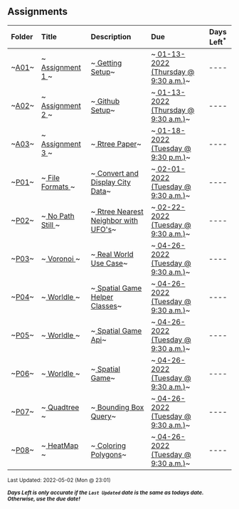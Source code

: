 ## Assignments

| Folder | Title | Description | Due | Days Left<sup>*</sup> |
|:------|:------|:------|:------|:-----:|
| ~<a href="https://github.com/rugbyprof/4553-Spatial-DS/tree/master/Assignments/A01">A01</a>~ | ~<a href="https://github.com/rugbyprof/4553-Spatial-DS/tree/master/Assignments/A01"> Assignment 1 </a>~ | ~<a href="https://github.com/rugbyprof/4553-Spatial-DS/tree/master/Assignments/A01"> Getting Setup</a>~ | ~<a href="https://github.com/rugbyprof/4553-Spatial-DS/tree/master/Assignments/A01"> 01-13-2022 (Thursday @ 9:30 a.m.)</a>~ | ---- |
| ~<a href="https://github.com/rugbyprof/4553-Spatial-DS/tree/master/Assignments/A02">A02</a>~ | ~<a href="https://github.com/rugbyprof/4553-Spatial-DS/tree/master/Assignments/A02"> Assignment 2 </a>~ | ~<a href="https://github.com/rugbyprof/4553-Spatial-DS/tree/master/Assignments/A02"> Github Setup</a>~ | ~<a href="https://github.com/rugbyprof/4553-Spatial-DS/tree/master/Assignments/A02"> 01-13-2022 (Thursday @ 9:30 a.m.)</a>~ | ---- |
| ~<a href="https://github.com/rugbyprof/4553-Spatial-DS/tree/master/Assignments/A03">A03</a>~ | ~<a href="https://github.com/rugbyprof/4553-Spatial-DS/tree/master/Assignments/A03"> Assignment 3 </a>~ | ~<a href="https://github.com/rugbyprof/4553-Spatial-DS/tree/master/Assignments/A03"> Rtree Paper</a>~ | ~<a href="https://github.com/rugbyprof/4553-Spatial-DS/tree/master/Assignments/A03"> 01-18-2022 (Tuesday @ 9:30 p.m.)</a>~ | ---- |
| ~<a href="https://github.com/rugbyprof/4553-Spatial-DS/tree/master/Assignments/P01">P01</a>~ | ~<a href="https://github.com/rugbyprof/4553-Spatial-DS/tree/master/Assignments/P01"> File Formats </a>~ | ~<a href="https://github.com/rugbyprof/4553-Spatial-DS/tree/master/Assignments/P01"> Convert and Display City Data</a>~ | ~<a href="https://github.com/rugbyprof/4553-Spatial-DS/tree/master/Assignments/P01"> 02-01-2022 (Tuesday @ 9:30 a.m.)</a>~ | ---- |
| ~<a href="https://github.com/rugbyprof/4553-Spatial-DS/tree/master/Assignments/P02">P02</a>~ | ~<a href="https://github.com/rugbyprof/4553-Spatial-DS/tree/master/Assignments/P02"> No Path Still </a>~ | ~<a href="https://github.com/rugbyprof/4553-Spatial-DS/tree/master/Assignments/P02"> Rtree Nearest Neighbor with UFO's</a>~ | ~<a href="https://github.com/rugbyprof/4553-Spatial-DS/tree/master/Assignments/P02"> 02-22-2022 (Tuesday @ 9:30 a.m.)</a>~ | ---- |
| ~<a href="https://github.com/rugbyprof/4553-Spatial-DS/tree/master/Assignments/P03">P03</a>~ | ~<a href="https://github.com/rugbyprof/4553-Spatial-DS/tree/master/Assignments/P03"> Voronoi </a>~ | ~<a href="https://github.com/rugbyprof/4553-Spatial-DS/tree/master/Assignments/P03"> Real World Use Case</a>~ | ~<a href="https://github.com/rugbyprof/4553-Spatial-DS/tree/master/Assignments/P03"> 04-26-2022 (Tuesday @ 9:30 a.m.)</a>~ | ---- |
| ~<a href="https://github.com/rugbyprof/4553-Spatial-DS/tree/master/Assignments/P04">P04</a>~ | ~<a href="https://github.com/rugbyprof/4553-Spatial-DS/tree/master/Assignments/P04"> Worldle </a>~ | ~<a href="https://github.com/rugbyprof/4553-Spatial-DS/tree/master/Assignments/P04"> Spatial Game Helper Classes</a>~ | ~<a href="https://github.com/rugbyprof/4553-Spatial-DS/tree/master/Assignments/P04"> 04-26-2022 (Tuesday @ 9:30 a.m.)</a>~ | ---- |
| ~<a href="https://github.com/rugbyprof/4553-Spatial-DS/tree/master/Assignments/P05">P05</a>~ | ~<a href="https://github.com/rugbyprof/4553-Spatial-DS/tree/master/Assignments/P05"> Worldle </a>~ | ~<a href="https://github.com/rugbyprof/4553-Spatial-DS/tree/master/Assignments/P05"> Spatial Game Api</a>~ | ~<a href="https://github.com/rugbyprof/4553-Spatial-DS/tree/master/Assignments/P05"> 04-26-2022 (Tuesday @ 9:30 a.m.)</a>~ | ---- |
| ~<a href="https://github.com/rugbyprof/4553-Spatial-DS/tree/master/Assignments/P06">P06</a>~ | ~<a href="https://github.com/rugbyprof/4553-Spatial-DS/tree/master/Assignments/P06"> Worldle </a>~ | ~<a href="https://github.com/rugbyprof/4553-Spatial-DS/tree/master/Assignments/P06"> Spatial Game</a>~ | ~<a href="https://github.com/rugbyprof/4553-Spatial-DS/tree/master/Assignments/P06"> 04-26-2022 (Tuesday @ 9:30 a.m.)</a>~ | ---- |
| ~<a href="https://github.com/rugbyprof/4553-Spatial-DS/tree/master/Assignments/P07">P07</a>~ | ~<a href="https://github.com/rugbyprof/4553-Spatial-DS/tree/master/Assignments/P07"> Quadtree </a>~ | ~<a href="https://github.com/rugbyprof/4553-Spatial-DS/tree/master/Assignments/P07"> Bounding Box Query</a>~ | ~<a href="https://github.com/rugbyprof/4553-Spatial-DS/tree/master/Assignments/P07"> 04-26-2022 (Tuesday @ 9:30 a.m.)</a>~ | ---- |
| ~<a href="https://github.com/rugbyprof/4553-Spatial-DS/tree/master/Assignments/P08">P08</a>~ | ~<a href="https://github.com/rugbyprof/4553-Spatial-DS/tree/master/Assignments/P08"> HeatMap </a>~ | ~<a href="https://github.com/rugbyprof/4553-Spatial-DS/tree/master/Assignments/P08"> Coloring Polygons</a>~ | ~<a href="https://github.com/rugbyprof/4553-Spatial-DS/tree/master/Assignments/P08"> 04-26-2022 (Tuesday @ 9:30 a.m.)</a>~ | ---- |

<sup>Last Updated: 2022-05-02 (Mon @ 23:01)</sup> 

<sup>***Days Left is only accurate if the `Last Updated` date is the same as todays date. Otherwise, use the due date!***</sup> 